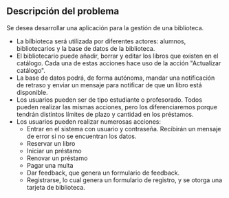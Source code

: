 ## Descripción del problema

Se desea desarrollar una aplicación para la gestión de una biblioteca.
- La bilbioteca será utilizada por diferentes actores: alumnos, bibliotecarios y la base de datos de la biblioteca.
- El bibliotecario puede añadir, borrar y editar los libros que existen en el catálogo. Cada una de estas acciones hace uso de la acción "Actualizar catálogo".
- La base de datos podrá, de forma autónoma, mandar una notificación de retraso y enviar un mensaje para notificar de que un libro está disponible.
- Los usuarios pueden ser de tipo estudiante o profesorado. Todos pueden realizar las mismas acciones, pero los diferenciaremos porque tendrán distintos límites de plazo y cantidad en los préstamos.
- Los usuarios pueden realizar numerosas acciones:
  - Entrar en el sistema con usuario y contraseña. Recibirán un mensaje de error si no se encuentran los datos.
  - Reservar un libro
  - Iniciar un préstamo
  - Renovar un préstamo
  - Pagar una multa
  - Dar feedback, que genera un formulario de feedback.
  - Registrarse, lo cual genera un formulario de registro, y se otorga una tarjeta de biblioteca.